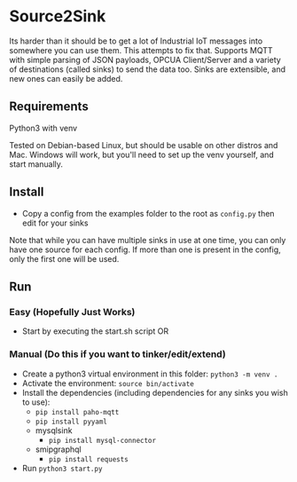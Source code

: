 # Source2Sink

Its harder than it should be to get a lot of Industrial IoT messages into somewhere you can use them. This attempts to fix that. Supports MQTT with simple parsing of JSON payloads, OPCUA Client/Server and a variety of destinations (called sinks) to send the data too. Sinks are extensible, and new ones can easily be added.

## Requirements
Python3 with venv

Tested on Debian-based Linux, but should be usable on other distros and Mac. Windows will work, but you'll need to set up the venv yourself, and start manually.

## Install
- Copy a config from the examples folder to the root as `config.py` then edit for your sinks

Note that while you can have multiple sinks in use at one time, you can only have one source for each config. If more than one is present in the config, only the first one will be used.

## Run

### Easy (Hopefully Just Works)
- Start by executing the start.sh script OR

### Manual (Do this if you want to tinker/edit/extend)
- Create a python3 virtual environment in this folder: `python3 -m venv .`
- Activate the environment: `source bin/activate`
- Install the dependencies (including dependencies for any sinks you wish to use):
    - `pip install paho-mqtt`
    - `pip install pyyaml`
    - mysqlsink
        - `pip install mysql-connector`
    - smipgraphql
        - `pip install requests`
- Run `python3 start.py`